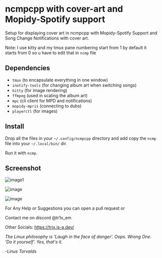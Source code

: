 # ncmpcpp with cover-art and Mopidy-Spotify support

Setup for displaying cover art in ncmpcpp with Mopidy-Spotify Support and Song Change Notifications with cover art.


Note: I use kitty and my tmux pane numbering start from 1 by default it starts from 0 so u have to edit that in `ncmp` file


## Dependencies

- `tmux`           (to encapsulate everything in one window)  
- `inotify-tools`  (for changing album art when switching songs)  
- `kitty`       (for image rendering)  
- `ffmpeg`         (used in scaling the album art)  
- `mpc`            (cli client for MPD and notifications)  
- `mopidy-mpris`            (connecting to dubs)  
- `playerctl`            (for images)  

## Install
Drop all the files in your `~/.config/ncmpcpp` directory and add copy  the ```ncmp``` file into your `~/.local/bin/` dir.


Run it with `ncmp`.

## Screenshot
![image1](https://github.com/user-attachments/assets/3ba50d36-b5d5-4fa4-94cc-cebb1a9f6af2)

![image](https://github.com/user-attachments/assets/b38a1247-646a-44d9-b9e8-7af601fb6095)

![image](https://github.com/user-attachments/assets/297c8c97-3d01-431c-8935-a5557d9c40ad)


For Any Help or Suggestions you can open a pull request or

Contact me on discord @tr1x_em

Other Socials: https://trix.is-a.dev/


_The Linux philosophy is 'Laugh in the face of danger'. Oops. Wrong One. 'Do it yourself'. Yes, that's it._

_-Linus Torvalds_
